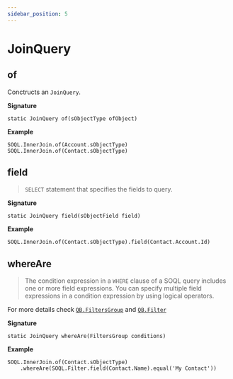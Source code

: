 ```yaml
---
sidebar_position: 5
---
```


# JoinQuery

## of

Conctructs an `JoinQuery`.

**Signature**

```apex
static JoinQuery of(sObjectType ofObject)
```

**Example**

```apex
SOQL.InnerJoin.of(Account.sObjectType)
SOQL.InnerJoin.of(Contact.sObjectType)
```

## field

> `SELECT` statement that specifies the fields to query.

**Signature**

```apex
static JoinQuery field(sObjectField field)
```

**Example**

```apex
SOQL.InnerJoin.of(Contact.sObjectType).field(Contact.Account.Id)
```

## whereAre

> The condition expression in a `WHERE` clause of a SOQL query includes one or more field expressions. You can specify multiple field expressions in a condition expression by using logical operators.

For more details check [`QB.FiltersGroup`](soql-filters-group.md) and [`QB.Filter`](soql-filter.md)

**Signature**

```apex
static JoinQuery whereAre(FiltersGroup conditions)
```

**Example**

```apex
SOQL.InnerJoin.of(Contact.sObjectType)
    .whereAre(SOQL.Filter.field(Contact.Name).equal('My Contact'))
```
